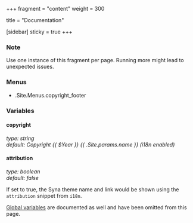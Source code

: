 +++
fragment = "content"
weight = 300

title = "Documentation"

[sidebar]
  sticky = true
+++

### Note

Use one instance of this fragment per page. Running more might lead to unexpected issues.

### Menus

- .Site.Menus.copyright_footer

### Variables

#### copyright
*type: string*  
*default: Copyright {{ $Year }} {{ .Site.params.name }} (i18n enabled)*

#### attribution
*type: boolean*  
*default: false*

If set to true, the Syna theme name and link would be shown using the `attribution` snippet from `i18n`.

[Global variables](/docs/global-variables) are documented as well and have been omitted from this page.
